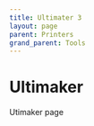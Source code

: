 ```yaml
---
title: Ultimater 3
layout: page
parent: Printers
grand_parent: Tools
---
```


# Ultimaker

Utimaker page